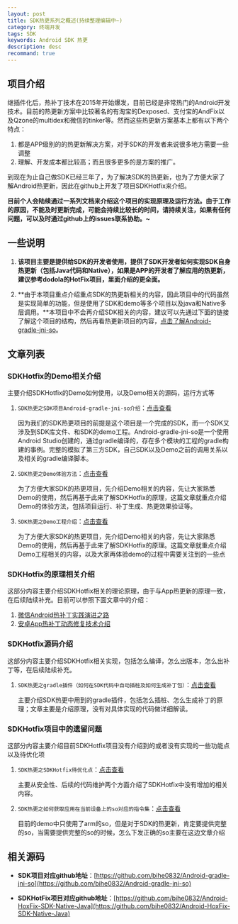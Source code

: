 ```yaml
---
layout: post
title: SDK热更系列之概述(持续整理编辑中~)
category: 终端开发
tags: SDK
keywords: Android SDK 热更
description: desc
recommand: true
---
```


## 项目介绍

继插件化后，热补丁技术在2015年开始爆发，目前已经是非常热门的Android开发技术。目前的热更新方案中比较著名的有淘宝的Dexposed、支付宝的AndFix以及Qzone的multidex和微信的tinker等。然而这些热更新方案基本上都有以下两个特点：

1. 都是APP级别的的热更新解决方案，对于SDK的开发者来说很多地方需要一些调整
2. 理解、开发成本都比较高；而且很多更多的是方案的推广。

到现在为止自己做SDK已经三年了，为了解决SDK的热更新，也为了方便大家了解Android热更新，因此在github上开发了项目SDKHotfix来介绍。

**目前个人会陆续通过一系列文档来介绍这个项目的实现原理及运行方法。由于工作的原因，不能及时更新完成，可能会持续比较长的时间，请持续关注，如果有任何问题，可以及时通过github上的issues联系协助。~**

## 一些说明

1. **该项目主要是提供给SDK的开发者使用，提供了SDK开发者如何实现SDK自身热更新（包括Java代码和Native），如果是APP的开发者了解应用的热更新，建议参考dodola的HotFix项目，里面介绍的更全面。**

2. **由于本项目重点介绍重点SDK的热更新相关的内容，因此项目中的代码虽然是实现简单的功能，但是使用了SDK和demo等多个项目以及java和Native多层调用。**本项目中不会再介绍SDK相关的内容，建议可以先通过下面的链接了解这个项目的结构，然后再看热更新项目的内容，[点击了解Android-gradle-jni-so](https://github.com/bihe0832/Android-gradle-jni-so)。

## 文章列表

### SDKHotfix的Demo相关介绍

主要介绍SDKHotfix的Demo如何使用，以及Demo相关的源码，运行方式等

1. `SDK热更之SDK项目Android-gradle-jni-so介绍`：[点击查看](https://github.com/bihe0832/Android-gradle-jni-so)

	因为我们的SDK热更项目的前提是这个项目是一个完成的SDK，而一个SDK又涉及到SDK库文件、和SDK的demo工程。Android-gradle-jni-so是一个使用Android Studio创建的，通过gradle编译的，存在多个模块的工程的gradle构建的事例。完整的模拟了第三方SDK，自己SDK以及Demo之前的调用关系以及相关的gradle编译脚本。
	
2. `SDK热更之Demo体验方法`：[点击查看](http://blog.bihe0832.com/sdk_hotfix_demo.html)

	为了方便大家SDK的热更项目，先介绍Demo相关的内容，先让大家熟悉Demo的使用，然后再基于此来了解SDKHotfix的原理，这篇文章就重点介绍Demo的体验方法，包括项目运行、补丁生成、热更效果验证等。
	
3. `SDK热更之Demo工程介绍`：[点击查看](http://blog.bihe0832.com/sdk_hotfix_demo_project.html)

	为了方便大家SDK的热更项目，先介绍Demo相关的内容，先让大家熟悉Demo的使用，然后再基于此来了解SDKHotfix的原理。这篇文章就重点介绍Demo工程相关的内容，以及大家再体验demo的过程中需要关注到的一些点
	
### SDKHotfix的原理相关介绍

这部分内容主要介绍SDKHotfix相关的理论原理，由于与App热更新的原理一致，在后续陆续补充。目前可以参照下面文章中的介绍：

1. [微信Android热补丁实践演进之路](http://mp.weixin.qq.com/s?__biz=MzAwNDY1ODY2OQ==&mid=2649286306&idx=1&sn=d6b2865e033a99de60b2d4314c6e0a25&mpshare=1&scene=1&srcid=10266hBPguvWvTgHybtNDiCy#rd)
2. [安卓App热补丁动态修复技术介绍](http://zhuanlan.zhihu.com/magilu/20308548)

### SDKHotfix源码介绍

这部分内容主要介绍SDKHotfix相关实现，包括怎么编译，怎么出版本，怎么出补丁等，在后续陆续补充。

1. `SDK热更之gradle插件（如何在SDK代码中自动插桩及如何生成补丁包）`：[点击查看](http://blog.bihe0832.com/sdk_hotfix_patch.html)

	主要介绍SDK热更中用到的gradle插件，包括怎么插桩、怎么生成补丁的原理；文章主要是介绍原理，没有对具体实现的代码做详细解读。

### SDKHotfix项目中的遗留问题

这部分内容主要介绍目前SDKHotfix项目没有介绍到的或者没有实现的一些功能点以及待优化项

1. `SDK热更之SDKHotfix待优化点`：[点击查看](http://blog.bihe0832.com/sdk_hotfix_need_to_do.html)

	主要从安全性、后续的代码维护两个方面介绍了SDKHotfix中没有增加的相关内容。

2. `SDK热更之如何获取应用在当前设备上的so对应的指令集`：[点击查看](http://blog.bihe0832.com/sdk_hotfix_so_abi.html)

	目前的demo中只使用了arm的so，但是对于SDK的热更新，肯定要提供完整的so，当需要提供完整的so的时候，怎么下发正确的so主要在这边文章介绍
	
## 相关源码

- **SDK项目对应github地址**：[https://github.com/bihe0832/Android-gradle-jni-so](https://github.com/bihe0832/Android-gradle-jni-so)

- **SDKHotFix项目对应github地址**：[https://github.com/bihe0832/Android-HoxFix-SDK-Native-Java](https://github.com/bihe0832/Android-HoxFix-SDK-Native-Java)



